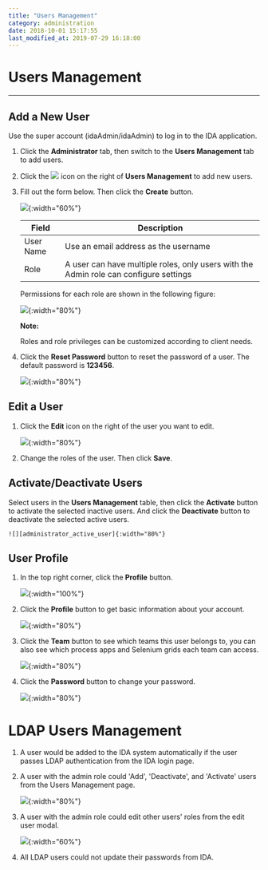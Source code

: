 ```yaml
---
title: "Users Management"
category: administration
date: 2018-10-01 15:17:55
last_modified_at: 2019-07-29 16:18:00
---
```


# Users Management
***

## Add a New User
  Use the super account (idaAdmin/idaAdmin) to log in to the IDA application.
  1. Click the **Administrator** tab, then switch to the **Users Management** tab to add users.  
  2. Click the ![][add_icon] icon on the right of **Users Management** to add new users.
  3. Fill out the form below. Then click the **Create** button.

     ![][administrator_add]{:width="60%"}

     |   Field       | Description               |
     | --------------|---------------------------|
     | User Name     | Use an email address as the username|
     | Role          | A user can have multiple roles, only users with the Admin role can configure settings|

     Permissions for each role are shown in the following figure:

     ![][administrator_role_permission]{:width="80%"}

     **Note:**

     Roles and role privileges can be customized according to client needs.

  4. Click the **Reset Password** button to reset the password of a user. The default password is **123456**.

     ![][administrator_reset_password]{:width="80%"} 

## Edit a User
  1. Click the **Edit** icon on the right of the user you want to edit.

     ![][administrator_edit_user]{:width="80%"}

  2. Change the roles of the user. Then click **Save**.

## Activate/Deactivate Users

   Select users in the **Users Management** table, then click the **Activate** button to activate the selected inactive users. And click the **Deactivate** button to deactivate the selected active users.

   	![][administrator_active_user]{:width="80%"}

## User Profile

  1. In the top right corner, click the **Profile** button.

     ![][administrator_profile]{:width="100%"}

  2. Click the **Profile** button to get basic information about your account.

     ![][administrator_profile_page]{:width="80%"}
    
  3. Click the **Team** button to see which teams this user belongs to, you can also see which process apps and Selenium grids each team can access.
  
     ![][administration_user_team]{:width="80%"}
  4. Click the **Password** button to change your password.

     ![][administrator_password]{:width="80%"}

# LDAP Users Management 

  1. A user would be added to the IDA system automatically if the user passes LDAP authentication from the IDA login page. 

  2. A user with the admin role could 'Add', 'Deactivate', and 'Activate' users from the Users Management page.

     ![][ldap_user_management]{:width="80%"}

  3. A user with the admin role could edit other users' roles from the edit user modal.

     ![][edit_user_modal]{:width="60%"}

  4. All LDAP users could not update their passwords from IDA.


[administrator_add]: ../images/administrator/Administrator_add.png
[administrator_reset]: ../images/administrator/Administrator_reset.png
[administrator_profile]: ../images/administrator/administrator_profile.PNG
[administrator_profile_page]: ../images/administrator/administrator_profile_page.PNG
[administrator_api_access]: ../images/administrator/administrator_api_access.png
[administrator_password]: ../images/administrator/administrator_password.png
[add_icon]: ../images/administrator/Administrator_add_icon.png
[administrator_reset_password]: ../images/administrator/administrator_reset_password.png
[administrator_edit_user]: ../images/administrator/administrator_edit_user.png
[administrator_active_user]: ../images/administrator/administrator_active_user.png
[administrator_role_permission]: ../images/administrator/administrator_role_permission.png
[administration_user_team]: ../images/administrator/administration_user_team.png
[ldap_user_management]: ../images/administrator/ldap_user_management.png
[edit_user_modal]: ../images/administrator/edit_user_modal.png